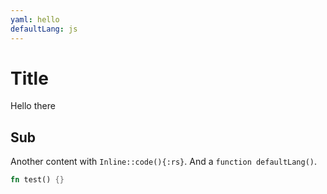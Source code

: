 ```yaml
---
yaml: hello
defaultLang: js
---
```

<script lang="ts">
    console.log(metadata.titles);
</script>

# Title

Hello there

## Sub

Another content with `Inline::code(){:rs}`. And a `function defaultLang()`.

```rs
fn test() {}
```